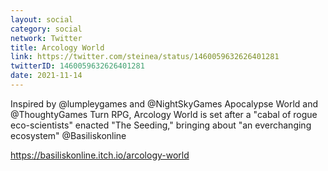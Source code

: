 ```yaml
---
layout: social
category: social
network: Twitter
title: Arcology World
link: https://twitter.com/steinea/status/1460059632626401281
twitterID: 1460059632626401281
date: 2021-11-14
---
```


Inspired by @lumpleygames and @NightSkyGames Apocalypse World and @ThoughtyGames Turn RPG, Arcology World is set after a "cabal of rogue eco-scientists" enacted "The Seeding," bringing about "an everchanging ecosystem" @Basiliskonline

<https://basiliskonline.itch.io/arcology-world>
